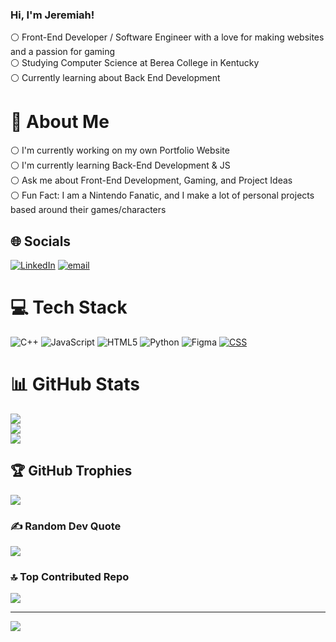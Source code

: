 ### Hi, I'm Jeremiah!

:white_circle: Front-End Developer / Software Engineer with a love for making websites and a passion for gaming<br/>
:white_circle: Studying Computer Science at Berea College in Kentucky<br/>
:white_circle: Currently learning about Back End Development

# 💫 About Me
:white_circle: I'm currently working on my own Portfolio Website<br> :white_circle: I'm currently learning Back-End Development & JS<br> :white_circle: Ask me about Front-End Development, Gaming, and Project Ideas<br> :white_circle: Fun Fact: I am a Nintendo Fanatic, and I make a lot of personal projects based around their games/characters


## 🌐 Socials
[![LinkedIn](https://img.shields.io/badge/LinkedIn-%230077B5.svg?logo=linkedin&logoColor=white)](https://linkedin.com/in/antwane-kennedy-a77795302/) [![email](https://img.shields.io/badge/Email-D14836?logo=gmail&logoColor=white)](mailto:antwanekenn@gmail.com) 

# 💻 Tech Stack
![C++](https://img.shields.io/badge/c++-%2300599C.svg?style=for-the-badge&logo=c%2B%2B&logoColor=white) ![JavaScript](https://img.shields.io/badge/javascript-%23323330.svg?style=for-the-badge&logo=javascript&logoColor=%23F7DF1E) ![HTML5](https://img.shields.io/badge/html5-%23E34F26.svg?style=for-the-badge&logo=html5&logoColor=white) ![Python](https://img.shields.io/badge/python-3670A0?style=for-the-badge&logo=python&logoColor=ffdd54) ![Figma](https://img.shields.io/badge/figma-%23F24E1E.svg?style=for-the-badge&logo=figma&logoColor=white) [![CSS](https://img.shields.io/badge/CSS-639?logo=css&logoColor=fff)](#)
# 📊 GitHub Stats
![](https://github-readme-stats.vercel.app/api?username=kennedyj2&theme=dark&hide_border=false&include_all_commits=false&count_private=false)<br/>
![](https://nirzak-streak-stats.vercel.app/?user=kennedyj2&theme=dark&hide_border=false)<br/>
![](https://github-readme-stats.vercel.app/api/top-langs/?username=kennedyj2&theme=dark&hide_border=false&include_all_commits=false&count_private=false&layout=compact)

## 🏆 GitHub Trophies
![](https://github-profile-trophy.vercel.app/?username=kennedyj2&theme=radical&no-frame=false&no-bg=false&margin-w=4)

### ✍️ Random Dev Quote
![](https://quotes-github-readme.vercel.app/api?type=horizontal&theme=radical)

### 🔝 Top Contributed Repo
![](https://github-contributor-stats.vercel.app/api?username=kennedyj2&limit=5&theme=dark&combine_all_yearly_contributions=true)

---
[![](https://visitcount.itsvg.in/api?id=kennedyj2&icon=0&color=0)](https://visitcount.itsvg.in)

<!-- Proudly created with GPRM ( https://gprm.itsvg.in ) -->
